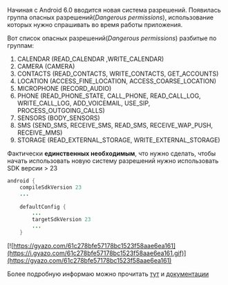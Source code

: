 Начиная с Android 6.0 вводится новая система разрешений. Появилась группа опасных разрешений(*Dangerous permissions*),
 использование которых нужно спрашивать во время работы приложения. 

Вот список опасных разрешений(*Dangerous permissions*) разбитые по группам:

1. CALENDAR	(READ_CALENDAR ,WRITE_CALENDAR)
2. CAMERA	(CAMERA)
3. CONTACTS (READ_CONTACTS, WRITE_CONTACTS, GET_ACCOUNTS)
4. LOCATION	(ACCESS_FINE_LOCATION, ACCESS_COARSE_LOCATION)
5. MICROPHONE (RECORD_AUDIO)
6. PHONE (READ_PHONE_STATE, CALL_PHONE, READ_CALL_LOG, WRITE_CALL_LOG, ADD_VOICEMAIL, USE_SIP, PROCESS_OUTGOING_CALLS)
7. SENSORS	(BODY_SENSORS)
8. SMS (SEND_SMS, RECEIVE_SMS, READ_SMS, RECEIVE_WAP_PUSH, RECEIVE_MMS)
9. STORAGE (READ_EXTERNAL_STORAGE, WRITE_EXTERNAL_STORAGE)

Фактически **единственных необходимым**, что нужно сделать, чтобы начать использовать новую систему разрешений нужно использовать SDK версии > 23
```java
android {
    compileSdkVersion 23
    ...
 
    defaultConfig {
        ...
        targetSdkVersion 23
        ...
    }
```

[![https://gyazo.com/61c278bfe57178bc1523f58aae6ea161](https://i.gyazo.com/61c278bfe57178bc1523f58aae6ea161.gif)](https://gyazo.com/61c278bfe57178bc1523f58aae6ea161)

Более подробную информаю можно прочитать [тут](http://inthecheesefactory.com/blog/things-you-need-to-know-about-android-m-permission-developer-edition/en)
и [документации](http://developer.android.com/intl/ru/guide/topics/security/permissions.html)
